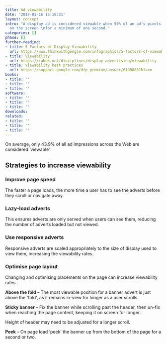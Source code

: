 ```yaml
---
title: Ad viewability
date: '2017-01-16 15:18:31'
layout: concept
intro: "A display ad is considered viewable when 50% of an ad’s pixels are in view
  on the screen \nfor a minimum of one second."
categories: []
phase: []
further-reading:
- title: 5 Factors of Display Viewability
  url: https://www.thinkwithgoogle.com/infographics/5-factors-of-viewability.html
- title: Viewability
  url: https://iabuk.net/disciplines/display-advertising/viewability
- title: Viewability best practices
  url: https://support.google.com/dfp_premium/answer/6199883?hl=en
books:
- title: ''
- title: ''
- title: ''
software:
- title: ''
- title: ''
- title: ''
downloads: 
related:
- title: ''
- title: ''
- title: ''
---
```

On average, only 43.9% of all ad impressions across the Web are considered ‘viewable’.

## Strategies to increase viewability

### Improve page speed

The faster a page loads, the more time a user has to see the adverts before they scroll or navigate away.

### Lazy-load adverts

This ensures adverts are only served when users can see them, reducing the number of adverts loaded but not viewed.

### Use responsive adverts

Responsive adverts are scaled appropriately to the size of display used to view them, increasing the viewability rates.

### Optimise page layout

Changing and optimising placements on the page can increase viewability rates.

**Above the fold** – The most viewable position for a banner advert is just above the 'fold', as it remains in-view for longer as a user scrolls.

**Sticky banner** – <span style="letter-spacing: 0.01em;">Fix the banner while scrolling past the header, then un-fix when reaching the page content, keeping it on screen for longer.</span>

<span style="letter-spacing: 0.01em;"></span>

<span style="letter-spacing: 0.01em;"></span>

Height of header may need to be adjusted for a longer scroll.

**Peek** – On page load ‘peek’ the banner up from the bottom of the page for a second or two.